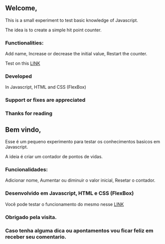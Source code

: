 ## Welcome, 
This is a small experiment to test basic knowledge of Javascript.

The idea is to create a simple hit point counter.

### Functionalities:
Add name,
Increase or decrease the initial value,
Restart the counter.

Test on this [LINK](https://felipeaguiarn.github.io/counter-hit-points)

### Developed 
In Javascript, HTML and CSS (FlexBox)

### Support or fixes are appreciated

### Thanks for reading


## Bem vindo, 
Esse é um pequeno experimento para testar os conhecimentos basicos em Javascript. 

A ideia é criar um contador de pontos de vidas. 

### Funcionalidades:
Adicionar nome,
Aumentar ou diminuir o valor inicial, 
Resetar o contador.


### Desenvolvido em Javascript, HTML e CSS (FlexBox)

Você pode testar o funcionamento do mesmo nesse [LINK](https://felipeaguiarn.github.io/counter-hit-points)

### Obrigado pela visita. 

### Caso tenha alguma dica ou apontamentos vou ficar feliz em receber seu comentario. 
